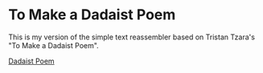 # To Make a Dadaist Poem

This is my version of the simple text reassembler based on Tristan Tzara's "To Make a Dadaist Poem".

[Dadaist Poem](https://chill-motley-skate.glitch.me/)
